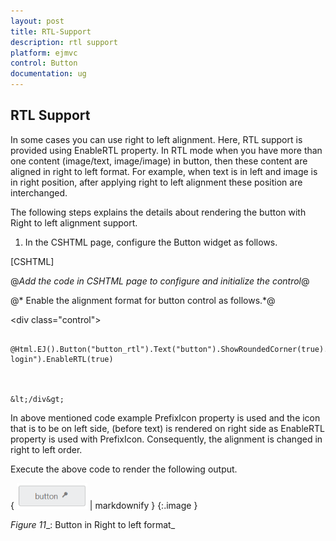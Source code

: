 ```yaml
---
layout: post
title: RTL-Support
description: rtl support
platform: ejmvc
control: Button
documentation: ug
---
```


## RTL Support

In some cases you can use right to left alignment. Here, RTL support is provided using EnableRTL property. In RTL mode when you have more than one content (image/text, image/image) in button, then these content are aligned in right to left format. For example, when text is in left and image is in right position, after applying right to left alignment these position are interchanged.

The following steps explains the details about rendering the button with Right to left alignment support.

1. In the CSHTML page, configure the Button widget as follows.



[CSHTML]

@*Add the code in CSHTML page to configure and initialize the control*@



  @* Enable the alignment format for button control as follows.*@

&lt;div class="control"&gt;



        @Html.EJ().Button("button_rtl").Text("button").ShowRoundedCorner(true).Size(ButtonSize.Large).ContentType(ContentType.TextAndImage).PrefixIcon("e-login").EnableRTL(true)



    &lt;/div&gt;


In above mentioned code example PrefixIcon property is used and the icon that is to be on left side, (before text) is rendered on right side as EnableRTL property is used with PrefixIcon.  Consequently, the alignment is changed in right to left order.

Execute the above code to render the following output.

{ ![](RTL-Support_images/RTL-Support_img1.png) | markdownify }
{:.image }


_Figure_ _11__: Button in Right to left format_

